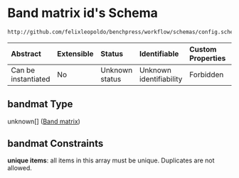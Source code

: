 # Band matrix id's Schema

```txt
http://github.com/felixleopoldo/benchpress/workflow/schemas/config.schema.json#/properties/resources/properties/graph/properties/bandmat
```



| Abstract            | Extensible | Status         | Identifiable            | Custom Properties | Additional Properties | Access Restrictions | Defined In                                                       |
| :------------------ | :--------- | :------------- | :---------------------- | :---------------- | :-------------------- | :------------------ | :--------------------------------------------------------------- |
| Can be instantiated | No         | Unknown status | Unknown identifiability | Forbidden         | Allowed               | none                | [config.schema.json*](config.schema.json "open original schema") |

## bandmat Type

unknown\[] ([Band matrix](config-definitions-band-matrix.md))

## bandmat Constraints

**unique items**: all items in this array must be unique. Duplicates are not allowed.
